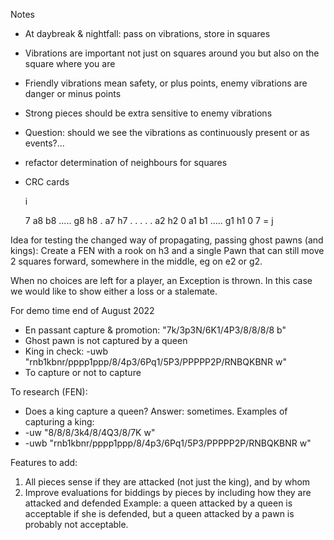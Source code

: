 Notes
- At daybreak & nightfall: pass on vibrations, store in squares
- Vibrations are important not just on squares around you but also on the square where you are
- Friendly vibrations mean safety, or plus points, enemy vibrations are danger or minus points
- Strong pieces should be extra sensitive to enemy vibrations

- Question: should we see the vibrations as continuously present or as events?...
- refactor determination of neighbours for squares
- CRC cards

   i

   7  a8 b8  ..... g8 h8
   .  a7              h7
   .
   .
   .
   .
   .  a2              h2
   0  a1 b1  ..... g1 h1
      0               7  = j

Idea for testing the changed way of propagating, passing ghost pawns (and kings):
Create a FEN with a rook on h3 and a single Pawn that can still move 2 squares forward,
somewhere in the middle, eg on e2 or g2.

When no choices are left for a player, an Exception is thrown. In this case we would like to show either a loss or a stalemate.

For demo time end of August 2022
  - En passant capture & promotion: "7k/3p3N/6K1/4P3/8/8/8/8 b"
  - Ghost pawn is not captured by a queen
  - King in check: -uwb "rnb1kbnr/pppp1ppp/8/4p3/6Pq1/5P3/PPPPP2P/RNBQKBNR w"
  - To capture or not to capture

To research (FEN):
  - Does a king capture a queen? Answer: sometimes.
Examples of capturing a king:
  - -uw "8/8/8/3k4/8/4Q3/8/7K w"
  - -uwb "rnb1kbnr/pppp1ppp/8/4p3/6Pq1/5P3/PPPPP2P/RNBQKBNR w"

Features to add:
  1. All pieces sense if they are attacked (not just the king), and by whom
  2. Improve evaluations for biddings by pieces by including how they are attacked and defended
Example: a queen attacked by a queen is acceptable if she is defended, but a queen attacked by a pawn is probably not acceptable.

